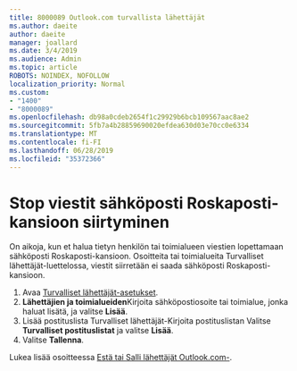 ```yaml
---
title: 8000089 Outlook.com turvallista lähettäjät
ms.author: daeite
author: daeite
manager: joallard
ms.date: 3/4/2019
ms.audience: Admin
ms.topic: article
ROBOTS: NOINDEX, NOFOLLOW
localization_priority: Normal
ms.custom:
- "1400"
- "8000089"
ms.openlocfilehash: db98a0cdeb2654f1c29929b6bcb109567aac8ae2
ms.sourcegitcommit: 5fb7a4b28859690020efdea630d03e70cc0e6334
ms.translationtype: MT
ms.contentlocale: fi-FI
ms.lasthandoff: 06/28/2019
ms.locfileid: "35372366"
---
```

# <a name="stop-messages-from-going-into-your-junk-email-folder"></a>Stop viestit sähköposti Roskaposti-kansioon siirtyminen

On aikoja, kun et halua tietyn henkilön tai toimialueen viestien lopettamaan sähköposti Roskaposti-kansioon. Osoitteita tai toimialueita Turvalliset lähettäjät-luettelossa, viestit siirretään ei saada sähköposti Roskaposti-kansioon.

1. Avaa [Turvalliset lähettäjät-asetukset](https://go.microsoft.com/fwlink/?linkid=2035804).
2. **Lähettäjien ja toimialueiden**Kirjoita sähköpostiosoite tai toimialue, jonka haluat lisätä, ja valitse **Lisää**.
3. Lisää postituslista Turvalliset lähettäjät-Kirjoita postituslistan Valitse **Turvalliset postituslistat** ja valitse **Lisää**.
4. Valitse **Tallenna**.

Lukea lisää osoitteessa [Estä tai Salli lähettäjät Outlook.com-](https://support.office.com/article/afba1c94-77bb-4f50-8b85-057cf52f4d5e).